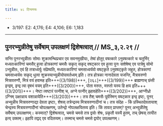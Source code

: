 ```yaml
---
title: ४८ टिप्पणयः

---
```

- 3/197: E2: 4,176; E4: 4,106; E6: 1,183

____________________________________________


## पुनरभ्युन्नीतेषु सर्वेषाम् उपलक्षणं द्विशेषत्वात् // MS_३,२.२९ //

सन्ति पुनरभ्युन्नीताः सोमाः शुक्रामन्थिप्रचार एव सवनमुखीयाः, तेषां होतुर् वषत्कारे ऽनुवषत्कारे च चतुर्भिर् मध्यतःकारिणां चमसैर् हुत्वा होत्रकाणां चमसैः सकृत् सकृद् वषट्कार एव हुत्वा पुनः सशेषेष्व् एव पात्रेषु सोमो ऽभ्युन्नीतः, एवं हि तत्राध्वर्युः संप्रेष्यति, मध्यतःकारिणां चमसाध्वर्यवो वषट्कृते ऽनुवषट्कृते जहुत, होत्रकाणां चमसाध्वर्यवः सकृद् धुत्वा शुक्रस्याभ्युन्नीयोपावर्तध्वम् इति। तत्र होत्रका नानादेवता यजन्ति, मैत्रावरुणो मित्रावरुणौ, मित्रं वयं हवामह इति+++({3/198})+++, [२६८]+++({3/199})+++ ब्राह्मणाच् छंसी इन्द्रम्, इन्द्र त्वा वृषभं वयम् इति+++({3/200})+++, पोता मरुतः, मरुतो यस्य हि क्षय इति+++({3/201})+++। नेष्टा त्वष्टारं पत्नीश् च, अग्ने पत्नीर् इहावहेति+++({3/202})+++, आग्नीध्रो ऽग्निम् उक्षान्नाय वशान्नायेति+++({3/203})+++। तत्र तैश् चमसैः पूर्वस्मिन् वषट्कार इन्द्र इष्टः, पुनर् अभ्युन्नीय मित्रावरुणाद्या देवता इष्टाः, शेषस् तत्रेन्द्रस्य मित्रावरुणादीनां च। तत्र संदेहः - किं प्रस्थितदेवतायाश् चेन्द्रस्य मित्रावरुणादीनां चोपलक्षणम्, उतेन्द्रो नोपलक्षयितव्य इति।
किं तावत् प्राप्तम्? पुनर् अभ्युन्नीतेषु सर्वेषाम् उपलक्षणम्। कस्मात्? द्विशेषत्वात्, चमसे चमसे तत्र द्वयोः शेषः, प्रकृतौ यस्यै हुतम्, तच् छेषस् तत्पीत इत्य् उक्तम्। इहापि तद्वद् एव वदितव्यम्। तस्माच् चमसे चमसे द्वयोर् उपलक्षणम्।
